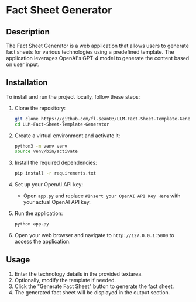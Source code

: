 # Fact Sheet Generator

## Description
The Fact Sheet Generator is a web application that allows users to generate fact sheets for various technologies using a predefined template. The application leverages OpenAI's GPT-4 model to generate the content based on user input.

## Installation
To install and run the project locally, follow these steps:

1. Clone the repository:
    ```bash
    git clone https://github.com/fl-sean03/LLM-Fact-Sheet-Template-Generator
    cd LLM-Fact-Sheet-Template-Generator
    ```

2. Create a virtual environment and activate it:
    ```bash
    python3 -m venv venv
    source venv/bin/activate
    ```

3. Install the required dependencies:
    ```bash
    pip install -r requirements.txt
    ```

4. Set up your OpenAI API key:
    - Open `app.py` and replace `#Insert your OpenAI API Key Here` with your actual OpenAI API key.

5. Run the application:
    ```bash
    python app.py
    ```

6. Open your web browser and navigate to `http://127.0.0.1:5000` to access the application.

## Usage
1. Enter the technology details in the provided textarea.
2. Optionally, modify the template if needed.
3. Click the "Generate Fact Sheet" button to generate the fact sheet.
4. The generated fact sheet will be displayed in the output section.


